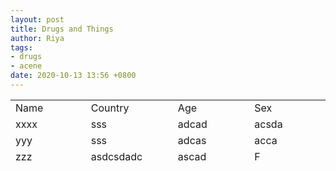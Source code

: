 ```yaml
---
layout: post
title: Drugs and Things
author: Riya
tags:
- drugs
- acene
date: 2020-10-13 13:56 +0800
---
```


<table style="height: 117px;" width="663">
<tbody>
<tr>
<td style="width: 158px;">Name</td>
<td style="width: 159px;">Country</td>
<td style="width: 159px;">Age</td>
<td style="width: 159px;">Sex</td>
</tr>
<tr>
<td style="width: 158px;">xxxx</td>
<td style="width: 159px;">sss</td>
<td style="width: 159px;">adcad</td>
<td style="width: 159px;">acsda</td>
</tr>
<tr>
<td style="width: 158px;">yyy</td>
<td style="width: 159px;">sss</td>
<td style="width: 159px;">adcas</td>
<td style="width: 159px;">acca</td>
</tr>
<tr>
<td style="width: 158px;">zzz</td>
<td style="width: 159px;">asdcsdadc</td>
<td style="width: 159px;">ascad</td>
<td style="width: 159px;">F</td>
</tr>
<tr>
<td style="width: 158px;">&nbsp;</td>
<td style="width: 159px;">&nbsp;</td>
<td style="width: 159px;">&nbsp;</td>
<td style="width: 159px;">&nbsp;</td>
</tr>
</tbody>
</table>
</div>

